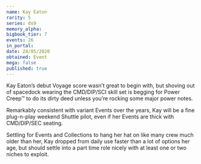 ```yaml
---
name: Kay Eaton
rarity: 5
series: ds9
memory_alpha:
bigbook_tier: 7
events: 26
in_portal:
date: 28/05/2020
obtained: Event
mega: false
published: true
---
```


Kay Eaton’s debut Voyage score wasn’t great to begin with, but shoving out of spacedock wearing the CMD/DIP/SCI skill set is begging for Power Creep™ to do its dirty deed unless you’re rocking some major power notes.

Remarkably consistent with variant Events over the years, Kay will be a fine plug-n-play weekend Shuttle pilot, even if her Events are thick with CMD/DIP/SEC seating.

Settling for Events and Collections to hang her hat on like many crew much older than her, Kay dropped from daily use faster than a lot of options her age, but should settle into a part time role nicely with at least one or two niches to exploit.
